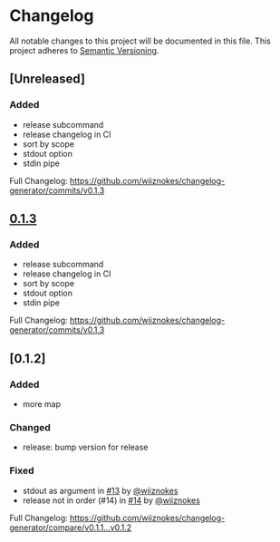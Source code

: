 # Changelog

All notable changes to this project will be documented in this file.
This project adheres to [Semantic Versioning](https://semver.org/spec/v2.0.0.html).

## [Unreleased]

### Added

- release subcommand
- release changelog in CI
- sort by scope
- stdout option
- stdin pipe

Full Changelog: https://github.com/wiiznokes/changelog-generator/commits/v0.1.3

## [0.1.3](https://github.com/wiiznokes/changelog-generator/releases/tag/v0.1.3)

### Added

- release subcommand
- release changelog in CI
- sort by scope
- stdout option
- stdin pipe

Full Changelog: https://github.com/wiiznokes/changelog-generator/commits/v0.1.3

## [0.1.2]

### Added

- more map

### Changed

- release: bump version for release

### Fixed

- stdout as argument in [#13](https://github.com/wiiznokes/changelog-generator/pull/13) by [@wiiznokes](https://github.com/wiiznokes)
- release not in order (#14) in [#14](https://github.com/wiiznokes/changelog-generator/pull/14) by [@wiiznokes](https://github.com/wiiznokes)

Full Changelog: https://github.com/wiiznokes/changelog-generator/compare/v0.1.1...v0.1.2
